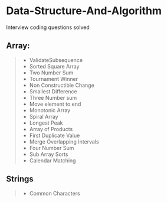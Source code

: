 # Data-Structure-And-Algorithm
Interview coding questions solved

## Array:
> - ValidateSubsequence
> - Sorted Square Array
> - Two Number Sum
> - Tournament Winner
> - Non Constructible Change
> - Smallest Difference
> - Three Number sum
> - Move element to end
> - Monotonic Array
> - Spiral Array
> - Longest Peak
> - Array of Products
> - First Duplicate Value
> - Merge Overlapping Intervals
> - Four Number Sum
> - Sub Array Sorts
> - Calendar Matching


## Strings
> - Common Characters
